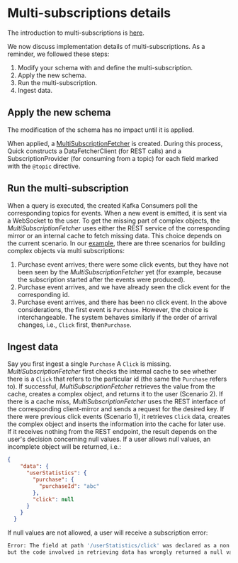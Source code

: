 # Multi-subscriptions details

The introduction to multi-subscriptions is
[here](../user/getting-started/working-with-quick/multi-subscriptions.md).

We now discuss implementation details of multi-subscriptions.
As a reminder, we followed these steps:

1. Modify your schema with and define the multi-subscription.
2. Apply the new schema.
3. Run the multi-subscription.
4. Ingest data.


## Apply the new schema

The modification of the schema has no impact
until it is applied.

When applied,
a [MultiSubscriptionFetcher](https://github.com/bakdata/quick/blob/master/gateway/src/main/java/com/bakdata/quick/gateway/fetcher/subscription/MultiSubscriptionFetcher.java)
is created.
During this process, 
Quick constructs a DataFetcherClient (for REST calls)
and a SubscriptionProvider (for consuming from a topic)
for each field marked with the `@topic` directive.

## Run the multi-subscription

When a query is executed, 
the created Kafka Consumers poll the corresponding topics for events.
When a new event is emitted,
it is sent via a WebSocket to the user.
To get the missing part of complex objects, the _MultiSubscriptionFetcher_
uses either the REST service of the corresponding mirror
or an internal cache to fetch missing data.
This choice depends on the current scenario.
In our [example](../user/getting-started/working-with-quick/multi-subscriptions.md),
there are three scenarios for building complex objects via multi subscriptions:

1. Purchase event arrives; there were some click events,
   but they have not been seen by the _MultiSubscriptionFetcher_ yet
   (for example, because the subscription started after the events were produced).
2. Purchase event arrives, and we have already seen the click event for the corresponding id.
3. Purchase event arrives, and there has been no click event.
   In the above considerations, the first event is `Purchase`.
   However, the choice is interchangeable.
   The system behaves similarly
   if the order of arrival changes,
   i.e., `Click` first, then`Purchase`.

## Ingest data

Say you first ingest a single `Purchase`
A `Click` is missing.
_MultiSubscriptionFetcher_ first checks the internal cache to see
whether there is a `Click` that refers to the particular id
(the same the `Purchase` refers to).
If successful, _MultiSubscriptionFetcher_ retrieves the value from the cache,
creates a complex object,
and returns it to the user (Scenario 2).
If there is a cache miss,
_MultiSubscriptionFetcher_ uses the REST interface of the corresponding client-mirror
and sends a request for the desired key.
If there were previous click events (Scenario 
1), it retrieves `Click` data,
creates the complex object
and inserts the information into the cache for later use.
If it receives nothing from the REST endpoint,
the result depends on the user's decision concerning null values.
If a user allows null values,
an incomplete object will be returned, i.e.:
```json
{
    "data": {
      "userStatistics": {
        "purchase": {
          "purchaseId": "abc"
        },
        "click": null
      }
    }
  }
```

If null values are not allowed,
a user will receive a subscription error:
```bash
Error: The field at path '/userStatistics/click' was declared as a non null type,
but the code involved in retrieving data has wrongly returned a null value [...].
```
